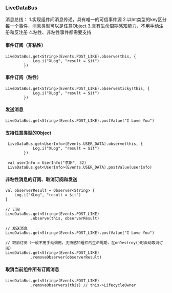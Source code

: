 ### LiveDataBus
消息总线：
1.实现组件间消息传递，具有唯一的可信事件源
2.以Int类型的key区分每一个事件，消息类型可以是任意Object
3.具有生命周期感知能力，不用手动注册和反注册
4.粘性、非粘性事件都需要支持


#### 事件订阅（非粘性）
```
LiveDataBus.get<String>(Events.POST_LIKE).observe(this, {
            Log.i("XLog", "result = $it")
        })
```

#### 事件订阅（粘性）
```
LiveDataBus.get<String>(Events.POST_LIKE).observeSticky(this, {
            Log.i("XLog", "result = $it")
        })
```

#### 发送消息
```
LiveDataBus.get<String>(Events.POST_LIKE).postValue("I Love You")
```


#### 支持任意类型的Object
```
 LiveDataBus.get<UserInfo>(Events.USER_DATA).observe(this, {
            Log.i("XLog", "result = $it")
        })

 val userInfo = UserInfo("李斯", 32)
 LiveDataBus.get<UserInfo>(Events.USER_DATA).postValue(userInfo)
```


#### 非粘性消息的订阅、取消订阅和发送
```
val observerResult = Observer<String> {
    Log.i("XLog", "result = $it")
}

// 订阅
LiveDataBus.get<String>(Events.POST_LIKE)
           .observe(this, observerResult)

// 发送消息
LiveDataBus.get<String>(Events.POST_LIKE).postValue("I Love You")

// 取消订阅（一般不用手动调用，支持感知组件的生命周期，在onDestroy()时自动取消订阅）
LiveDataBus.get<String>(Events.POST_LIKE)
           .removeObserver(observerResult)
```


#### 取消当前组件所有订阅消息
```
LiveDataBus.get<String>(Events.POST_LIKE)
           .removeObservers(this) // this->LifecycleOwner
```
